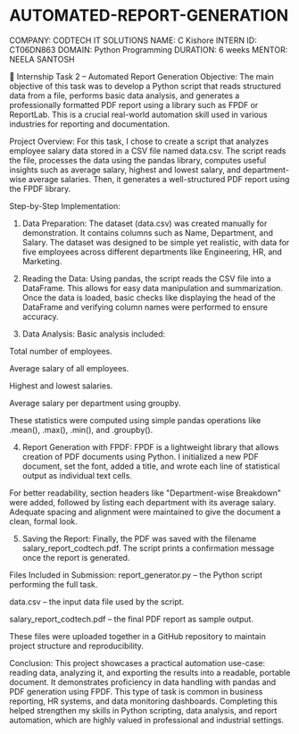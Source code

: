 # AUTOMATED-REPORT-GENERATION
COMPANY: CODTECH IT SOLUTIONS
NAME:  C Kishore
INTERN ID: CT06DN863
DOMAIN: Python Programming
DURATION: 6 weeks
MENTOR: NEELA SANTOSH

📄 Internship Task 2 – Automated Report Generation
Objective:
The main objective of this task was to develop a Python script that reads structured data from a file, performs basic data analysis, and generates a professionally formatted PDF report using a library such as FPDF or ReportLab. This is a crucial real-world automation skill used in various industries for reporting and documentation.

Project Overview:
For this task, I chose to create a script that analyzes employee salary data stored in a CSV file named data.csv. The script reads the file, processes the data using the pandas library, computes useful insights such as average salary, highest and lowest salary, and department-wise average salaries. Then, it generates a well-structured PDF report using the FPDF library.

Step-by-Step Implementation:
1. Data Preparation:
The dataset (data.csv) was created manually for demonstration. It contains columns such as Name, Department, and Salary. The dataset was designed to be simple yet realistic, with data for five employees across different departments like Engineering, HR, and Marketing.

2. Reading the Data:
Using pandas, the script reads the CSV file into a DataFrame. This allows for easy data manipulation and summarization. Once the data is loaded, basic checks like displaying the head of the DataFrame and verifying column names were performed to ensure accuracy.

3. Data Analysis:
Basic analysis included:

Total number of employees.

Average salary of all employees.

Highest and lowest salaries.

Average salary per department using groupby.

These statistics were computed using simple pandas operations like .mean(), .max(), .min(), and .groupby().

4. Report Generation with FPDF:
FPDF is a lightweight library that allows creation of PDF documents using Python. I initialized a new PDF document, set the font, added a title, and wrote each line of statistical output as individual text cells.

For better readability, section headers like "Department-wise Breakdown" were added, followed by listing each department with its average salary. Adequate spacing and alignment were maintained to give the document a clean, formal look.

5. Saving the Report:
Finally, the PDF was saved with the filename salary_report_codtech.pdf. The script prints a confirmation message once the report is generated.

Files Included in Submission:
report_generator.py – the Python script performing the full task.

data.csv – the input data file used by the script.

salary_report_codtech.pdf – the final PDF report as sample output.

These files were uploaded together in a GitHub repository to maintain project structure and reproducibility.

Conclusion:
This project showcases a practical automation use-case: reading data, analyzing it, and exporting the results into a readable, portable document. It demonstrates proficiency in data handling with pandas and PDF generation using FPDF. This type of task is common in business reporting, HR systems, and data monitoring dashboards. Completing this helped strengthen my skills in Python scripting, data analysis, and report automation, which are highly valued in professional and industrial settings.

